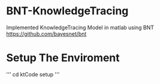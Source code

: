 # BNT-KnowledgeTracing
Implemented KnowledgeTracing Model in matlab using BNT <https://github.com/bayesnet/bnt><br/>
# Setup The Enviroment
'''
cd ktCode
setup
'''
